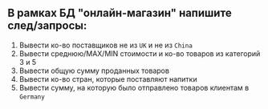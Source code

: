 ## В рамках БД "онлайн-магазин" напишите след/запросы:

1. Вывести ко-во поставщиков не из `UK` и не из `China`
2. Вывести среднюю/MAX/MIN стоимости и ко-во товаров из категорий 3 и 5
3. Вывести общую сумму проданных товаров
4. Вывести ко-во стран, которые поставляют напитки
5. Вывести сумму, на которую было отправлено товаров клиентам в `Germany`